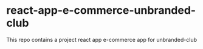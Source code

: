 # react-app-e-commerce-unbranded-club
This repo contains a project react app e-commerce app for unbranded-club 
